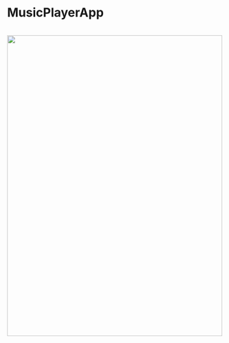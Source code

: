 <h1>MusicPlayerApp</h1>
<br>
<img src="https://user-images.githubusercontent.com/62836567/160280144-676e8e42-b121-4966-8982-4cd77eae44dd.png" width="500" height="700">
